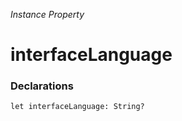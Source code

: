 *Instance Property*

# interfaceLanguage

### Declarations

```
let interfaceLanguage: String?
```

